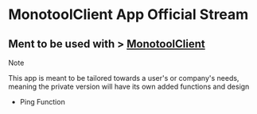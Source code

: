 # MonotoolClient App Official Stream

## Ment to be used with > [MonotoolClient](https://github.com/hispanicdevian/MonotoolClient)

> [!NOTE]
> This app is meant to be tailored towards a user's or company's needs, meaning the private version will have its own added functions and design

- Ping Function
